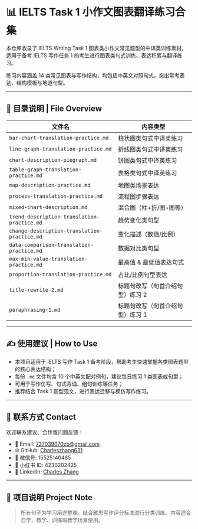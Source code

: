 # 📊 IELTS Task 1 小作文图表翻译练习合集

本仓库收录了 IELTS Writing Task 1 图表类小作文常见题型的中译英训练素材，适用于备考 IELTS 写作任务 1 的考生进行图表类句式训练、表达积累与翻译练习。

练习内容涵盖 14 类常见图表与写作结构，均包括中英文对照句式，突出常考表达、结构模板与地道句型。

---

## 📁 目录说明 | File Overview

| 文件名 | 内容类型 |
|--------|------------|
| `bar-chart-translation-practice.md` | 柱状图类句式中译英练习 |
| `line-graph-translation-practice.md` | 折线图类句式中译英练习 |
| `chart-description-piegraph.md` | 饼图类句式中译英练习 |
| `table-graph-translation-practice.md` | 表格类句式中译英练习 |
| `map-description-practice.md` | 地图类场景表达 |
| `process-translation-practice.md` | 流程图步骤表达 |
| `mixed-chart-description.md` | 混合图（柱+折/图+图等） |
| `trend-description-translation-practice.md` | 趋势变化类句型 |
| `change-description-translation-practice.md` | 变化描述（数值/比例） |
| `data-comparison-translation-practice.md` | 数据对比类句型 |
| `max-min-value-translation-practice.md` | 最高值 & 最低值表达句式 |
| `proportion-translation-practice.md` | 占比/比例句型表达 |
| `title-rewrite-2.md` | 标题句改写（句首介绍句型）练习 2 |
| `paraphrasing-1.md` | 标题句改写（句首介绍句型）练习 1 |

---

## ✍️ 使用建议 | How to Use

- 本项目适用于 IELTS 写作 Task 1 备考阶段，帮助考生快速掌握各类图表题型的核心表达结构；
- 每份 `.md` 文件均含 10 个中英文配对例句，建议每日练习 1 类图表或句型；
- 可用于写作仿写、句式背诵、组句训练等任务；
- 推荐结合 Task 1 题型范文，进行表达迁移与模仿写作练习。

---

## 📮 联系方式 Contact

欢迎联系建议、合作或问题反馈！

- 📧 Email: [737039070zb@gmail.com](mailto:737039070zb@gmail.com)  
- 🌐 GitHub: [Charleszhang631](https://github.com/Charleszhang631)  
- 💬 微信号: 15525140485  
- 📕 小红书 ID: 4230202425  
- 🔗 LinkedIn: [Charles Zhang](https://www.linkedin.com/in/charles-zhang-9606a2246/)

---

## 📌 项目说明 Project Note

> 所有句子为学习用途整理，结合雅思写作评分标准进行分类训练。内容适合自学、教学、训练班教学场景使用。
